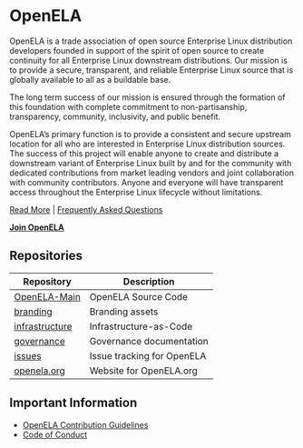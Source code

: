 # OpenELA

OpenELA is a trade association of open source Enterprise Linux distribution
developers founded in support of the spirit of open source to create continuity
for all Enterprise Linux downstream distributions. Our mission is to provide a
secure, transparent, and reliable Enterprise Linux source that is globally
available to all as a buildable base.

The long term success of our mission is ensured through the formation of this
foundation with complete commitment to non-partisanship, transparency,
community, inclusivity, and public benefit.

OpenELA’s primary function is to provide a consistent and secure upstream
location for all who are interested in Enterprise Linux distribution sources.
The success of this project will enable anyone to create and distribute a
downstream variant of Enterprise Linux built by and for the community with
dedicated contributions from market leading vendors and joint collaboration
with community contributors. Anyone and everyone will have transparent access
throughout the Enterprise Linux lifecycle without limitations.

[Read More](https://openela.org/about/) | [Frequently Asked Questions](https://openela.org/faq/)

**[Join OpenELA](https://openela.org/join/)**

## Repositories
|Repository|Description|
|--|--|
|[OpenELA-Main](https://github.com/openela-main)|OpenELA Source Code|
|[branding](https://github.com/openela/branding)|Branding assets|
|[infrastructure](https://github.com/openela/infrastructure)|Infrastructure-as-Code |
|[governance](https://github.com/openela/governance)|Governance documentation|
|[issues](https://github.com/openela/issues)|Issue tracking for OpenELA|
|[openela.org](https://github.com/openela/openela.org)|Website for OpenELA.org|


## Important Information

* [OpenELA Contribution Guidelines](https://github.com/openela/governance/blob/main/contributors_guidelines.md)
* [Code of Conduct](https://github.com/openela/governance/blob/main/code_of_conduct.md)
